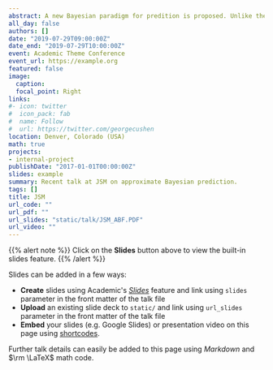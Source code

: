 ```yaml
---
abstract: A new Bayesian paradigm for predition is proposed. Unlike the standard Bayes approach, which is tied to the underlying likelihood function, $\ell(y|\theta)$, this new aproach updates our prior belifs according to user-defined statistical criterion or loss function. Interestingly, we demonstrate how this new approach can generate posteriors over predictive densities, rather than posteriors over parameters. 
all_day: false
authors: []
date: "2019-07-29T09:00:00Z"
date_end: "2019-07-29T10:00:00Z"
event: Academic Theme Conference
event_url: https://example.org
featured: false
image:
  caption:
  focal_point: Right
links:
#- icon: twitter
#  icon_pack: fab
#  name: Follow
#  url: https://twitter.com/georgecushen
location: Denver, Colorado (USA)
math: true
projects:
- internal-project
publishDate: "2017-01-01T00:00:00Z"
slides: example
summary: Recent talk at JSM on approximate Bayesian prediction.
tags: [] 
title: JSM
url_code: ""
url_pdf: ""
url_slides: "static/talk/JSM_ABF.PDF"
url_video: ""
---
```


{{% alert note %}}
Click on the **Slides** button above to view the built-in slides feature.
{{% /alert %}}

Slides can be added in a few ways:

- **Create** slides using Academic's [*Slides*](https://sourcethemes.com/academic/docs/managing-content/#create-slides) feature and link using `slides` parameter in the front matter of the talk file
- **Upload** an existing slide deck to `static/` and link using `url_slides` parameter in the front matter of the talk file
- **Embed** your slides (e.g. Google Slides) or presentation video on this page using [shortcodes](https://sourcethemes.com/academic/docs/writing-markdown-latex/).

Further talk details can easily be added to this page using *Markdown* and $\rm \LaTeX$ math code.

